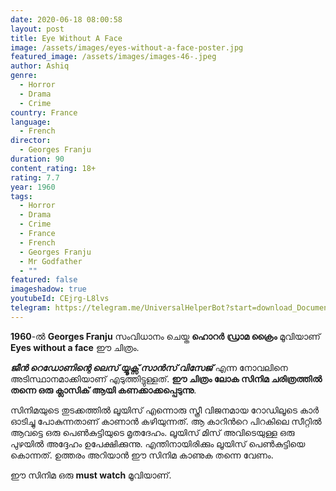 ```yaml
---
date: 2020-06-18 08:00:58
layout: post
title: Eye Without A Face
image: /assets/images/eyes-without-a-face-poster.jpg
featured_image: /assets/images/images-46-.jpeg
author: Ashiq
genre:
  - Horror
  - Drama
  - Crime
country: France
language:
  - French
director:
  - Georges Franju
duration: 90
content_rating: 18+
rating: 7.7
year: 1960
tags:
  - Horror
  - Drama
  - Crime
  - France
  - French
  - Georges Franju
  - Mr Godfather
  - ""
featured: false
imageshadow: true
youtubeId: CEjrg-L8lvs
telegram: https://telegram.me/UniversalHelperBot?start=download_Document_489
---
```

**1960**-ൽ **Georges Franju** സംവിധാനം ചെയ്ത **ഹൊറർ** **ഡ്രാമ ക്രൈം** മൂവിയാണ് **Eyes without a face** ഈ ചിത്രം.

***ജീൻ റെഡോണിന്റെ ലെസ് യ്യൂക്സ് സാൻസ് വിസേജ്*** എന്ന നോവലിനെ അടിസ്ഥാനമാക്കിയാണ് എടുത്തിട്ടുള്ളത്. **ഈ ചിത്രം ലോക സിനിമ ചരിത്രത്തിൽ തന്നെ ഒരു ക്ലാസിക് ആയി കണക്കാക്കപ്പെടുന്നു**.

സിനിമയുടെ തുടക്കത്തിൽ ലൂയിസ് എന്നൊരു സ്ത്രീ വിജനമായ റോഡിലൂടെ കാർ ഓടിച്ചു പോകുന്നതാണ് കാണാൻ കഴിയുന്നത്. ആ കാറിൻറെ പിറകിലെ സീറ്റിൽ ആവട്ടെ ഒരു പെൺകുട്ടിയുടെ മൃതദേഹം. ലൂയിസ് മിസ് അവിടെയുള്ള ഒരു പുഴയിൽ അദ്ദേഹം ഉപേക്ഷിക്കുന്നു. എന്തിനായിരിക്കും ലൂയിസ് പെൺകുട്ടിയെ കൊന്നത്. ഉത്തരം അറിയാൻ ഈ സിനിമ കാണുക തന്നെ വേണം.

ഈ സിനിമ ഒരു **must watch** മൂവിയാണ്.
